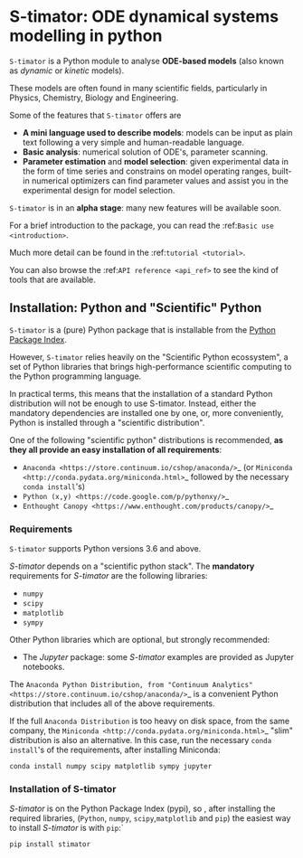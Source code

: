# S-timator: ODE dynamical systems modelling in python

`S-timator` is a Python module to analyse **ODE-based models**
(also known as *dynamic* or *kinetic* models).

These models are often found in many scientific fields, particularly in Physics, Chemistry, Biology and
Engineering.

Some of the features that `S-timator` offers are

- **A mini language used to describe models**: models can be input as plain text 
  following a very simple and human-readable language.
- **Basic analysis**: numerical solution of ODE's, parameter scanning.
- **Parameter estimation** and **model selection**: given experimental data in
  the form of time series and constrains on model operating ranges,
  built-in numerical optimizers can find parameter values and assist you in the
  experimental design for model selection.

`S-timator` is in an **alpha stage**: many new features will be available soon.

For a brief introduction to the package, you can read the :ref:`Basic use <introduction>`.

Much more detail can be found in the :ref:`tutorial <tutorial>`.

You can also browse the :ref:`API reference <api_ref>` to see the kind of tools that are available.

## Installation: Python and "Scientific" Python

`S-timator` is a (pure) Python package that is installable
from the [Python Package Index](https://pypi.python.org/pypi).

However, `S-timator` relies heavily on the "Scientific Python ecossystem", a set of
Python libraries that brings high-performance scientific computing to the Python
programming language.

In practical terms, this means that the installation of a standard Python
distribution will not be enough to use S-timator. Instead, either the
mandatory dependencies are installed one by one, or, more conveniently, Python
is installed through a "scientific distribution".

One of the following "scientific python" distributions is recommended,
**as they all provide an easy installation of all requirements**:

- `Anaconda <https://store.continuum.io/cshop/anaconda/>`_ (or `Miniconda <http://conda.pydata.org/miniconda.html>`_ followed by the necessary ``conda install``'s)
- `Python (x,y) <https://code.google.com/p/pythonxy/>`_
- `Enthought Canopy <https://www.enthought.com/products/canopy/>`_


### Requirements

`S-timator` supports Python versions 3.6 and above.

*S-timator* depends on a "scientific python stack". The **mandatory**
requirements for *S-timator* are the following libraries:

- `numpy`
- `scipy`
- `matplotlib`
- `sympy`


Other Python libraries which are optional, but strongly recommended:

- The *Jupyter* package: some *S-timator* examples are provided
  as Jupyter notebooks.

The `Anaconda Python Distribution, from "Continuum Analytics" <https://store.continuum.io/cshop/anaconda/>`_
is a convenient Python distribution that includes all of the above requirements.

If the full `Anaconda Distribution` is too heavy on disk space, from the same company, the `Miniconda <http://conda.pydata.org/miniconda.html>`_ "slim" distribution
is also an alternative. In this case, run the necessary ``conda install``'s of the requirements, after installing Miniconda:

```
conda install numpy scipy matplotlib sympy jupyter
```

### Installation of S-timator

*S-timator* is on the Python Package Index (pypi), so , after installing the
required libraries, (``Python``, ``numpy``, ``scipy``,``matplotlib`` and ``pip``)
the easiest way to install *S-timator* is with `pip`:`

```
pip install stimator
```










